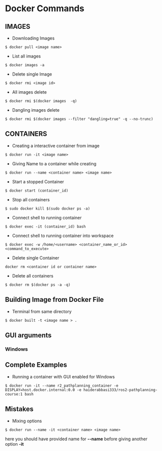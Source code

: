 # Docker Commands


## IMAGES
- Downloading Images
```console
$ docker pull <image name>
```
- List all images
```console
$ docker images -a
```
- Delete single Image
```console
$ docker rmi <image id>
```
- All images delete
```console
$ docker rmi $(docker images  -q)
```
- Dangling images delete
```console
$ docker rmi $(docker images --filter "dangling=true" -q --no-trunc)
```



## CONTAINERS
- Creating a interactive container  from image
```console
$ docker run -it <image name>
```
- Giving Name to a container while creating
```console
$ docker run --name <container name> <image name>
```
- Start a stopped Container
```console
$ docker start (container_id)
```
- Stop all containers
```console
$ sudo docker kill $(sudo docker ps -a)
```
- Connect shell to running container
```console
$ docker exec -it (container_id) bash
```
- Connect shell to running container into workspace
```console
$ docker exec -w /home/<username> <container_name_or_id> <command_to_execute>
```
- Delete single Container
```console
docker rm <container id or container name>
```
- Delete all containers
```console
$ docker rm $(docker ps -a -q)
```
## Building Image from Docker File
- Terminal from same directory
```console
$ docker built -t <image name > .
```

## GUI arguments
### Windows

## Complete Examples
- Running a container with GUI enabled for Windows
```console
$ docker run -it --name r2_pathplanning_container -e DISPLAY=host.docker.internal:0.0 -e haiderabbasi333/ros2-pathplanning-course:1 bash

```

## Mistakes
- Mixing options
```console
$ docker run --name -it <container name> <image name>
```
here you should have provided name for **--name** before giving another option **-it**

